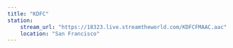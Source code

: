 ```yaml
---
title: "KDFC"
station:
    stream_url: "https://18323.live.streamtheworld.com/KDFCFMAAC.aac"
    location: "San Francisco"
---
```

